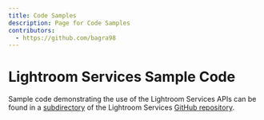 ```yaml
---
title: Code Samples
description: Page for Code Samples
contributors:
  - https://github.com/bagra98
---
```


# Lightroom Services Sample Code

Sample code demonstrating the use of the Lightroom Services APIs can be found in a [subdirectory](https://github.com/AdobeDocs/lightroom-public-apis/tree/main/samples) of the Lightroom Services [GitHub repository](https://github.com/AdobeDocs/lightroom-public-apis/tree/main).